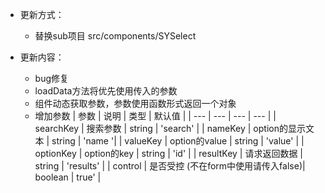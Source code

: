- 更新方式：
    - 替换sub项目 src/components/SYSelect

- 更新内容：
    - bug修复
    - loadData方法将优先使用传入的参数
    - 组件动态获取参数，参数使用函数形式返回一个对象
    - 增加参数
        | 参数	| 说明	| 类型	| 默认值 |
        | --- | --- | --- | --- |
        | searchKey | 搜索参数 | string | 'search' |
        | nameKey | option的显示文本 | string | 'name '|
        | valueKey | option的value | string | 'value' |
        | optionKey | option的key | string | 'id' |
        | resultKey | 请求返回数据 | string | 'results' |
        | control | 是否受控 (不在form中使用请传入false)| boolean | true' |
